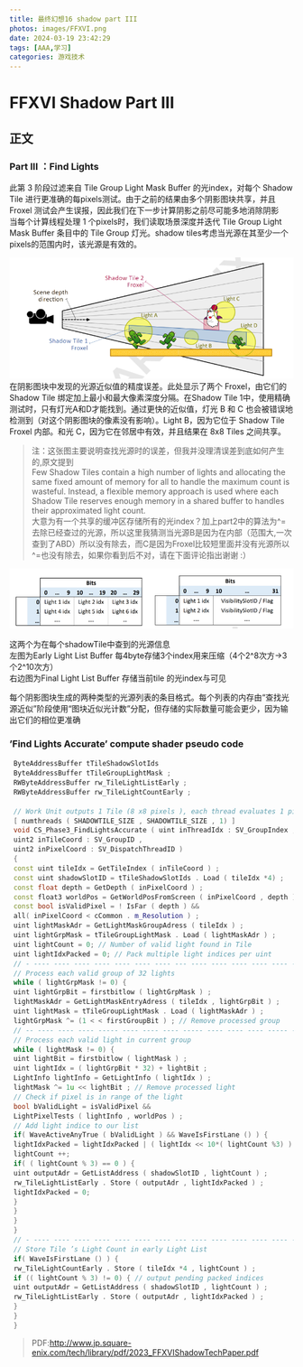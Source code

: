 ```yaml
---
title: 最终幻想16 shadow part III
photos: images/FFXVI.png
date: 2024-03-19 23:42:29
tags: [AAA,学习]
categories: 游戏技术
---
```

# FFXVI Shadow Part III

## 正文 

### Part III ：Find Lights
此第 3 阶段过滤来自 Tile Group Light Mask Buffer 的光index，对每个 Shadow Tile 进行更准确的每pixels测试。由于之前的结果由多个阴影图块共享，并且 Froxel 测试会产生误报，因此我们在下一步计算阴影之前尽可能多地消除阴影  
当每个计算线程处理 1 个pixels时，我们读取场景深度并迭代 Tile Group Light Mask Buffer 条目中的 Tile Group 灯光。shadow tiles考虑当光源在其至少一个pixels的范围内时，该光源是有效的。

![Froxel](images/Froxel.png "Froxel")    
在阴影图块中发现的光源近似值的精度误差。此处显示了两个 Froxel，由它们的 Shadow Tile 绑定加上最小和最大像素深度分隔。在Shadow Tile 1中，使用精确测试时，只有灯光A和D才能找到。通过更快的近似值，灯光 B 和 C 也会被错误地检测到（对这个阴影图块的像素没有影响）。Light B，因为它位于 Shadow Tile Froxel 内部。和光 C，因为它在邻居中有效，并且结果在 8x8 Tiles 之间共享。
>注：这张图主要说明查找光源时的误差，但我并没理清误差到底如何产生的,原文提到  
Few Shadow Tiles contain a high number of lights and allocating the same fixed amount of memory for all to handle the maximum count is wasteful. Instead, a flexible memory approach is used where each Shadow Tile reserves enough memory in a shared buffer to handles their approximated light count.   
大意为有一个共享的缓冲区存储所有的光index？加上part2中的算法为^=去除已经查过的光源，所以这里我猜测当光源B是因为在内部（范围大,一次查到了ABD）所以没有除去，而C是因为Froxel比较短里面并没有光源所以^=也没有除去，如果你看到后不对，请在下面评论指出谢谢 :）

![list](images/LightListBuffer.png "list")   

这两个为在每个shadowTile中查到的光源信息  
左图为Early Light List Buffer 每4byte存储3个index用来压缩（4个2^8次方->3个2^10次方）  
右边图为Final Light List Buffer 存储当前tile 的光index与可见

每个阴影图块生成的两种类型的光源列表的条目格式。每个列表的内存由“查找光源近似”阶段使用“图块近似光计数”分配，但存储的实际数量可能会更少，因为输出它们的相位更准确

### ’Find Lights Accurate’ compute shader pseudo code
```C++
 ByteAddressBuffer tTileShadowSlotIds
 ByteAddressBuffer tTileGroupLightMask ;
 RWByteAddressBuffer rw_TileLightListEarly ;
 RWByteAddressBuffer rw_TileLightCountEarly ;

 // Work Unit outputs 1 Tile (8 x8 pixels ), each thread evaluates 1 pixel
 [ numthreads ( SHADOWTILE_SIZE , SHADOWTILE_SIZE , 1) ]
 void CS_Phase3_FindLightsAccurate ( uint inThreadIdx : SV_GroupIndex ,
 uint2 inTileCoord : SV_GroupID ,
 uint2 inPixelCoord : SV_DispatchThreadID )
 {
 const uint tileIdx = GetTileIndex ( inTileCoord ) ;
 const uint shadowSlotID = tTileShadowSlotIds . Load ( tileIdx *4) ;
 const float depth = GetDepth ( inPixelCoord ) ;
 const float3 worldPos = GetWorldPosFromScreen ( inPixelCoord , depth ) ;
 const bool isValidPixel = ! IsFar ( depth ) &&
 all( inPixelCoord < cCommon . m_Resolution ) ;
 uint lightMaskAdr = GetLightMaskGroupAdress ( tileIdx ) ;
 uint lightGrpMask = tTileGroupLightMask . Load ( lightMaskAdr ) ;
 uint lightCount = 0; // Number of valid light found in Tile
 uint lightIdxPacked = 0; // Pack multiple light indices per uint
 // - ---- ---- ---- ---- ---- ---- ---- --- ---- ---- ---- ---- ---- ---- ---- --- --- ---
 // Process each valid group of 32 lights
 while ( lightGrpMask != 0) {
 uint lightGrpBit = firstbitlow ( lightGrpMask ) ;
 lightMaskAdr = GetLightMaskEntryAdress ( tileIdx , lightGrpBit ) ;
 uint lightMask = tTileGroupLightMask . Load ( lightMaskAdr ) ;
 lightGrpMask ^= (1 < < firstGroupBit ) ; // Remove processed group
 // -- ---- ---- ---- ----- ---- ---- ---- ----- ---- ---- ---- ----- ---- ---- --- ---
 // Process each valid light in current group
 while ( lightMask != 0) {
 uint lightBit = firstbitlow ( lightMask ) ;
 uint lightIdx = ( lightGrpBit * 32) + lightBit ;
 LightInfo lightInfo = GetLightInfo ( lightIdx ) ;
 lightMask ^= 1u << lightBit ; // Remove processed light
 // Check if pixel is in range of the light
 bool bValidLight = isValidPixel &&
 LightPixelTests ( lightInfo , worldPos ) ;
 // Add light indice to our list
 if( WaveActiveAnyTrue ( bValidLight ) && WaveIsFirstLane () ) {
 lightIdxPacked = lightIdxPacked | ( lightIdx << 10*( lightCount %3) ) ;
 lightCount ++;
 if( ( lightCount % 3) == 0 ) {
 uint outputAdr = GetListAddress ( shadowSlotID , lightCount ) ;
 rw_TileLightListEarly . Store ( outputAdr , lightIdxPacked ) ;
 lightIdxPacked = 0;
 }
 }
 }
 }
 // - ---- ---- ---- ---- ---- ---- ---- --- ---- ---- ---- ---- ---- ---- ---- --- --- ---
 // Store Tile ’s Light Count in early Light List
 if( WaveIsFirstLane () ) {
 rw_TileLightCountEarly . Store ( tileIdx *4 , lightCount ) ;
 if (( lightCount % 3) != 0) { // output pending packed indices
 uint outputAdr = GetListAddress ( shadowSlotID , lightCount ) ;
 rw_TileLightListEarly . Store ( outputAdr , lightIdxPacked ) ;
 }
 }
 }
```

>PDF:http://www.jp.square-enix.com/tech/library/pdf/2023_FFXVIShadowTechPaper.pdf